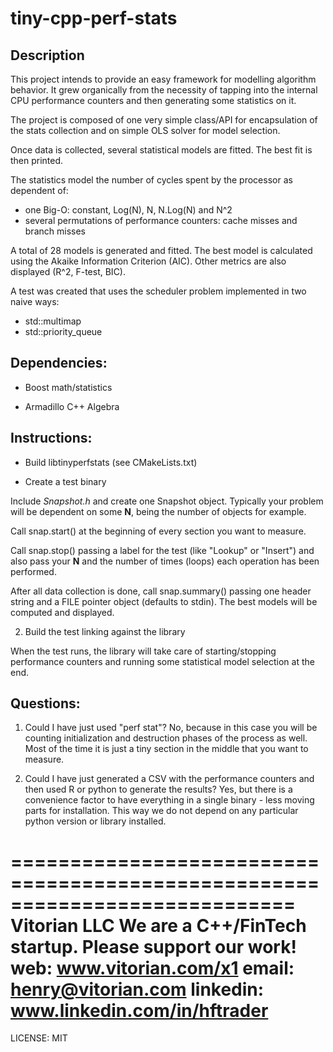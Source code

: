 # tiny-cpp-perf-stats

## Description

This project intends to provide an easy framework for modelling algorithm behavior. It grew organically from the necessity of tapping into the internal CPU performance counters and then generating some statistics on it.

The project is composed of one very simple class/API for encapsulation of the stats collection and on simple OLS solver for model selection.

Once data is collected, several statistical models are fitted. The best fit is then printed.

The statistics model the number of cycles spent by the processor as dependent of:
- one Big-O: constant, Log(N), N, N.Log(N) and N^2
- several permutations of performance counters: cache misses and branch misses

A total of 28 models is generated and fitted. The best model is calculated using the Akaike Information Criterion (AIC). Other metrics are also displayed (R^2, F-test, BIC).

A test was created that uses the scheduler problem implemented in two naive ways:
- std::multimap
- std::priority_queue

## Dependencies:

- Boost math/statistics

- Armadillo C++ Algebra

## Instructions:

- Build libtinyperfstats (see CMakeLists.txt)

- Create a test binary

Include _Snapshot.h_ and create one Snapshot object. Typically your problem will be dependent on some **N**, being the number of objects for example.

Call snap.start() at the beginning of every section you want to measure.

Call snap.stop() passing a label for the test (like "Lookup" or "Insert") and also pass your **N** and the number of times (loops) each operation has been performed.

After all data collection is done, call snap.summary() passing one header string and a FILE pointer object (defaults to stdin). The best models will be computed and displayed.

2. Build the test linking against the library

When the test runs, the library will take care of starting/stopping performance counters and running some statistical model selection at the end.

## Questions:

1) Could I have just used "perf stat"? No, because in this case you will be counting initialization and destruction phases of the process as well. Most of the time it is just a tiny section in the middle that you want to measure.

2) Could I have just generated a CSV with the performance counters and then used R or python to generate the results? Yes, but there is a convenience factor to have everything in a single binary - less moving parts for installation. This way we do not depend on any particular python version or library installed.

============================================================================
Vitorian LLC
We are a C++/FinTech startup. Please support our work!
web: www.vitorian.com/x1
email: henry@vitorian.com
linkedin: www.linkedin.com/in/hftrader
============================================================================

LICENSE: MIT